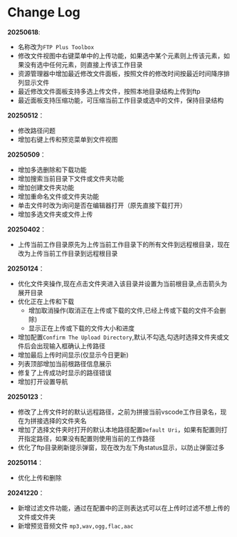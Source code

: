 # Change Log

**20250618**:
- 名称改为`FTP Plus Toolbox`
- 修改文件视图中右键菜单中的上传功能，如果选中某个元素则上传该元素，如果没有选中任何元素，则直接上传该工作目录
- 资源管理器中增加最近修改文件面板，按照文件的修改时间按最近时间降序排列显示文件
- 最近修改文件面板支持多选上传文件，按照本地目录结构上传到ftp
- 最近面板支持压缩功能，可压缩当前工作目录或选中的文件，保持目录结构

**20250512**：
- 修改路径问题
- 增加右键上传和预览菜单到文件视图

**20250509**：
- 增加多选删除和下载功能
- 增加搜索当前目录下文件或文件夹功能
- 增加创建文件夹功能
- 增加重命名文件或文件夹功能
- 单击文件时改为询问是否在编辑器打开（原先直接下载打开）
- 增加多选文件夹或文件上传

**20250402**：
- 上传当前工作目录原先为上传当前工作目录下的所有文件到远程根目录，现在改为上传当前工作目录到远程根目录

**20250124**：
- 优化文件夹操作,现在点击文件夹进入该目录并设置为当前根目录,点击箭头为展开目录
- 优化正在上传和下载
  - 增加取消操作(取消正在上传或下载的文件,已经上传或下载的文件不会删除)
  - 显示正在上传或下载的文件大小和进度
- 增加配置`Confirm The Upload Directory`,默认不勾选,勾选时选择文件夹或文件后会出现输入框确认上传路径
- 增加最后上传时间显示(仅显示今日更新)
- 列表顶部增加当前根路径信息展示 
- 修复了上传成功时显示的路径错误
- 增加打开设置导航

**20250123**：
- 修改了上传文件时的默认远程路径，之前为拼接当前vscode工作目录名，现在为拼接选择的文件夹名
- 增加了选择文件夹时打开的默认本地路径配置`Default Uri`，如果有配置则打开指定路径，如果没有配置则使用当前的工作路径
- 优化了ftp目录刷新提示弹窗，现在改为左下角status显示，以防止弹窗过多

**20250114**：
- 优化上传和删除

**20241220**：
- 新增过滤文件功能，通过在配置中的正则表达式可以在上传时过滤不想上传的文件或文件夹
- 新增预览音频文件 `mp3,wav,ogg,flac,aac`
